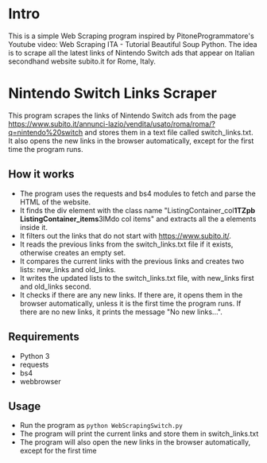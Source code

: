 # Intro

This is a simple Web Scraping program inspired by PitoneProgrammatore's Youtube video: Web Scraping ITA - Tutorial Beautiful Soup Python. The idea is to scrape all the latest links of Nintendo Switch ads that appear on Italian secondhand website subito.it for Rome, Italy.

# Nintendo Switch Links Scraper

This program scrapes the links of Nintendo Switch ads from the page https://www.subito.it/annunci-lazio/vendita/usato/roma/roma/?q=nintendo%20switch and stores them in a text file called switch_links.txt. It also opens the new links in the browser automatically, except for the first time the program runs.

## How it works

- The program uses the requests and bs4 modules to fetch and parse the HTML of the website.
- It finds the div element with the class name "ListingContainer_col**1TZpb ListingContainer_items**3lMdo col items" and extracts all the a elements inside it.
- It filters out the links that do not start with https://www.subito.it/.
- It reads the previous links from the switch_links.txt file if it exists, otherwise creates an empty set.
- It compares the current links with the previous links and creates two lists: new_links and old_links.
- It writes the updated lists to the switch_links.txt file, with new_links first and old_links second.
- It checks if there are any new links. If there are, it opens them in the browser automatically, unless it is the first time the program runs. If there are no new links, it prints the message "No new links...".

## Requirements

- Python 3
- requests
- bs4
- webbrowser

## Usage

- Run the program as `python WebScrapingSwitch.py`
- The program will print the current links and store them in switch_links.txt
- The program will also open the new links in the browser automatically, except for the first time
